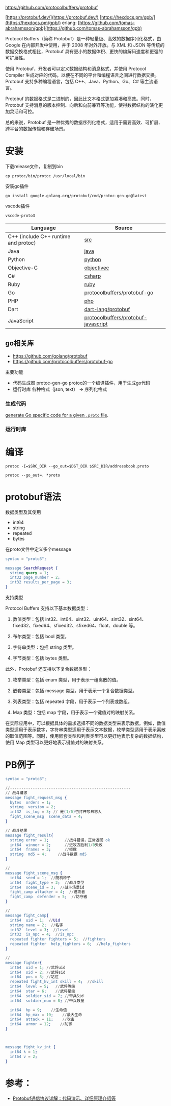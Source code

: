 

https://github.com/protocolbuffers/protobuf

[https://protobuf.dev/](https://protobuf.dev/)
[https://hexdocs.pm/gpb/](https://hexdocs.pm/gpb/)
erlang: [https://github.com/tomas-abrahamsson/gpb](https://github.com/tomas-abrahamsson/gpb)


Protocol Buffers（简称 Protobuf）是一种轻量级、高效的数据序列化格式，由 Google 在内部开发中使用，并于 2008 年对外开放。与 XML 和 JSON 等传统的数据交换格式相比，Protobuf 具有更小的数据体积、更快的编解码速度和更强的可扩展性。

使用 Protobuf，开发者可以定义数据结构和消息格式，并使用 Protocol Compiler 生成对应的代码，以便在不同的平台和编程语言之间进行数据交换。Protobuf 支持多种编程语言，包括 C++、Java、Python、Go、C# 等主流语言。

Protobuf 的数据格式是二进制的，因此比文本格式更加紧凑和高效。同时，Protobuf 支持消息的版本控制、向后和向前兼容等功能，使得数据结构的演化更加灵活和可控。

总的来说，Protobuf 是一种优秀的数据序列化格式，适用于需要高效、可扩展、跨平台的数据传输和存储场景。





# 安装

下载release文件，复制到bin

```
cp protoc/bin/protoc /usr/local/bin
```

安装go插件

```插件
go install google.golang.org/protobuf/cmd/protoc-gen-go@latest
```

vscode插件

```
vscode-proto3
```



| Language                             | Source                                                       |
| ------------------------------------ | ------------------------------------------------------------ |
| C++ (include C++ runtime and protoc) | [src](https://github.com/protocolbuffers/protobuf/blob/main/src) |
| Java                                 | [java](https://github.com/protocolbuffers/protobuf/blob/main/java) |
| Python                               | [python](https://github.com/protocolbuffers/protobuf/blob/main/python) |
| Objective-C                          | [objectivec](https://github.com/protocolbuffers/protobuf/blob/main/objectivec) |
| C#                                   | [csharp](https://github.com/protocolbuffers/protobuf/blob/main/csharp) |
| Ruby                                 | [ruby](https://github.com/protocolbuffers/protobuf/blob/main/ruby) |
| Go                                   | [protocolbuffers/protobuf-go](https://github.com/protocolbuffers/protobuf-go) |
| PHP                                  | [php](https://github.com/protocolbuffers/protobuf/blob/main/php) |
| Dart                                 | [dart-lang/protobuf](https://github.com/dart-lang/protobuf)  |
| JavaScript                           | [protocolbuffers/protobuf-javascript](https://github.com/protocolbuffers/protobuf-javascript) |

## go相关库

* https://github.com/golang/protobuf
* https://github.com/protocolbuffers/protobuf-go

主要功能

* 代码生成器 protoc-gen-go
  protoc的一个编译插件，用于生成go代码
* 运行时库
  各种格式（json, text） -> 序列化格式

### 生成代码

 [generate Go specific code for a given `.proto` file](https://protobuf.dev/reference/go/go-generated).



### 运行时库













































# 编译

```
protoc -I=$SRC_DIR --go_out=$DST_DIR $SRC_DIR/addressbook.proto

protoc --go_out=. *proto
```





# protobuf语法
数据类型及其使用

- int64
- string
- repeated 
- bytes 

在proto文件中定义多个message
```erlang
syntax = "proto3";

message SearchRequest {
  string query = 1;
  int32 page_number = 2;
  int32 results_per_page = 3;
}
```

支持类型

Protocol Buffers 支持以下基本数据类型：

1. 数值类型：包括 int32、int64、uint32、uint64、sint32、sint64、fixed32、fixed64、sfixed32、sfixed64、float、double 等。

2. 布尔类型：包括 bool 类型。

3. 字符串类型：包括 string 类型。

4. 字节类型：包括 bytes 类型。

此外，Protobuf 还支持以下复合数据类型：

1. 枚举类型：包括 enum 类型，用于表示一组离散的值。

2. 嵌套类型：包括 message 类型，用于表示一个复合数据类型。

3. 列表类型：包括 repeated 字段，用于表示一个列表或数组。

4. Map 类型：包括 map 字段，用于表示一个键值对的映射关系。

在实际应用中，可以根据具体的需求选择不同的数据类型来表示数据。例如，数值类型适用于表示数字，字符串类型适用于表示文本数据，枚举类型适用于表示离散的取值范围等。同时，使用嵌套类型和列表类型可以更好地表示复杂的数据结构，使用 Map 类型可以更好地表示键值对的映射关系。








# PB例子
```erlang
syntax = "proto3";

//-----------------------------------------------------
// 战斗请求
message fight_request_msg {
  bytes  orders = 1;
  string  version = 2;
  int32  is_log = 3; // 是(1/0)否打开写日志入
  fight_scene_msg  scene_data = 4;
}

// 战斗结果
message fight_result{
  string error = 1;       //战斗错误，正常返回 ok
  int64  winner = 2;      //进攻方胜利1/0失败
  int64  frames = 3;      //帧数
  string  md5 = 4;     //战斗数据 md5
}

//
message fight_scene_msg {
  int64  seed = 1;  //随机种子
  int64  fight_type = 2;  //战斗类型
  int64  scene_id = 3;  //战斗场景id
  fight_camp attacker = 4;  //进攻者
  fight_camp  defender = 5;  //防守者
}

//
message fight_camp{
  int64  uid = 1;  //Uid
  string name = 2;  //名字
  int32  level = 3;  //level
  int32  is_npc = 4;  //is_npc
  repeated fighter fighters = 5;  //fighters
  repeated fighter  help_fighters = 6;  //help_fighters
}

//
message fighter{
  int64  uid = 1; //武将uid
  int64  sid = 2; //武将sid
  int64  pos = 3; //站位
  repeated fight_kv_int skill = 4;  //skill
  int64  level = 5;   //武将等级
  int64  star = 6;    //武将星级
  int64  soldier_sid = 7; //带兵Sid
  int64  soldier_num = 8; //带兵数量

  int64  hp = 9;    //生命值
  int64  hp_max = 10;    //最大生命
  int64  attack = 11;    //攻击
  int64  armor = 12;    //防御
}



message fight_kv_int {
  int64 k = 1;
  int64 v = 2;
}

```







# 参考：

- [Protobuf通信协议详解：代码演示、详细原理介绍等](https://zhuanlan.zhihu.com/p/141415216)

